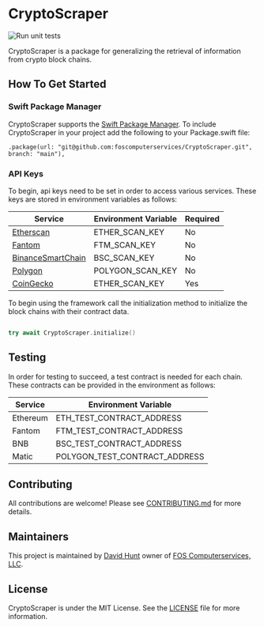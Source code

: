 # CryptoScraper

![Run unit tests](https://github.com/foscomputerservices/CryptoScraper/actions/workflows/ci.yml/badge.svg)

CryptoScraper is a package for generalizing the retrieval of information from crypto block chains.

## How To Get Started

### Swift Package Manager

CryptoScraper supports the [Swift Package Manager](https://www.swift.org/package-manager/).  To include CryptoScraper in your project add the following to your Package.swift file:

```
.package(url: "git@github.com:foscomputerservices/CryptoScraper.git", branch: "main"),
```

### API Keys

To begin, api keys need to be set in order to access various services.  These keys are stored in environment variables as follows:

| Service | Environment Variable | Required |
|----------------- | ----------------- | -------- |
| [Etherscan](https://docs.etherscan.io/getting-started/viewing-api-usage-statistics#creating-an-api-key) | ETHER_SCAN_KEY | No | 
| [Fantom](https://docs.etherscan.io/getting-started/viewing-api-usage-statistics#creating-an-api-key) | FTM_SCAN_KEY | No |
| [BinanceSmartChain](https://docs.bscscan.com/getting-started/viewing-api-usage-statistics) | BSC_SCAN_KEY | No | 
| [Polygon](https://docs.polygonscan.com/getting-started/viewing-api-usage-statistics) | POLYGON_SCAN_KEY | No | 
| [CoinGecko](https://www.coingecko.com/en/api) | ETHER_SCAN_KEY| Yes | 

To begin using the framework call the initialization method to initialize the block chains with their contract data.

```swift

try await CryptoScraper.initialize()

```

## Testing

In order for testing to succeed, a test contract is needed for each chain.  These contracts can be provided in the environment as follows:

| Service | Environment Variable |
| --------------- | -------------------- |
| Ethereum | ETH_TEST_CONTRACT_ADDRESS |
| Fantom | FTM_TEST_CONTRACT_ADDRESS |
| BNB | BSC_TEST_CONTRACT_ADDRESS |
| Matic | POLYGON_TEST_CONTRACT_ADDRESS |

## Contributing

All contributions are welcome!  Please see [CONTRIBUTING.md](https://github.com/foscomputerservices/CryptoScraper/blob/main/CONTRIBUTING.md) for more details.

## Maintainers

This project is maintained by [David Hunt](https://www.linkedin.com/in/davidhun/) owner of [FOS Computerservices, LLC](https://www.linkedin.com/company/1856731).

## License

CryptoScraper is under the MIT License.  See the [LICENSE](https://github.com/foscomputerservices/CryptoScraper/blob/main/LICENSE) file for more information.
